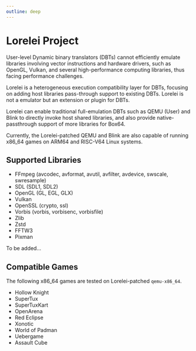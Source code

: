 ```yaml
---
outline: deep
---
```


# Lorelei Project

User-level Dynamic binary translators (DBTs) cannot efficiently emulate libraries involving vector instructions and hardware drivers, such as OpenGL, Vulkan, and several high-performance computing libraries, thus facing performance challenges.

Lorelei is a heterogeneous execution compatibility layer for DBTs, focusing on adding host libraries pass-through support to existing DBTs. Lorelei is not a emulator but an extension or plugin for DBTs.

Lorelei can enable traditional full-emulation DBTs such as QEMU (User) and Blink to directly invoke host shared libraries, and also provide native-passthrough support of more libraries for Box64.

Currently, the Lorelei-patched QEMU and Blink are also capable of running x86_64 games on ARM64 and RISC-V64 Linux systems.

## Supported Libraries

- FFmpeg (avcodec, avformat, avutil, avfilter, avdevice, swscale, swresample)
- SDL (SDL1, SDL2)
- OpenGL (GL, EGL, GLX)
- Vulkan
- OpenSSL (crypto, ssl)
- Vorbis (vorbis, vorbisenc, vorbisfile)
- Zlib
- Zstd
- FFTW3
- Pixman

To be added...

## Compatible Games

The following x86_64 games are tested on Lorelei-patched `qemu-x86_64`.

- Hollow Knight
- SuperTux
- SuperTuxKart
- OpenArena
- Red Eclipse
- Xonotic
- World of Padman
- Uebergame
- Assault Cube